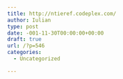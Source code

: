 ```yaml
---
title: http://ntieref.codeplex.com/
author: Iulian
type: post
date: -001-11-30T00:00:00+00:00
draft: true
url: /?p=546
categories:
  - Uncategorized

---
```

